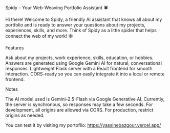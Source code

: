 Spidy – Your Web-Weaving Portfolio Assistant 🕷️

Hi there! Welcome to Spidy, a friendly AI assistant that knows all about my portfolio and is ready to answer your questions about my projects, experiences, skills, and more. Think of Spidy as a little spider that helps connect the web of my work! 🕸️

Features

Ask about my projects, work experience, skills, education, or hobbies.
Answers are generated using Google Gemini AI for natural, conversational responses.
Lightweight Flask server with a React frontend for smooth interaction.
CORS-ready so you can easily integrate it into a local or remote frontend.

Notes

The AI model used is Gemini-2.5-Flash via Google Generative AI.
Currently, the server is synchronous, so responses may take a few seconds.
For development, all origins are allowed via CORS. For production, restrict origins as needed.

You can test it by visiting my portoflio: https://yassinebazgour.vercel.app/